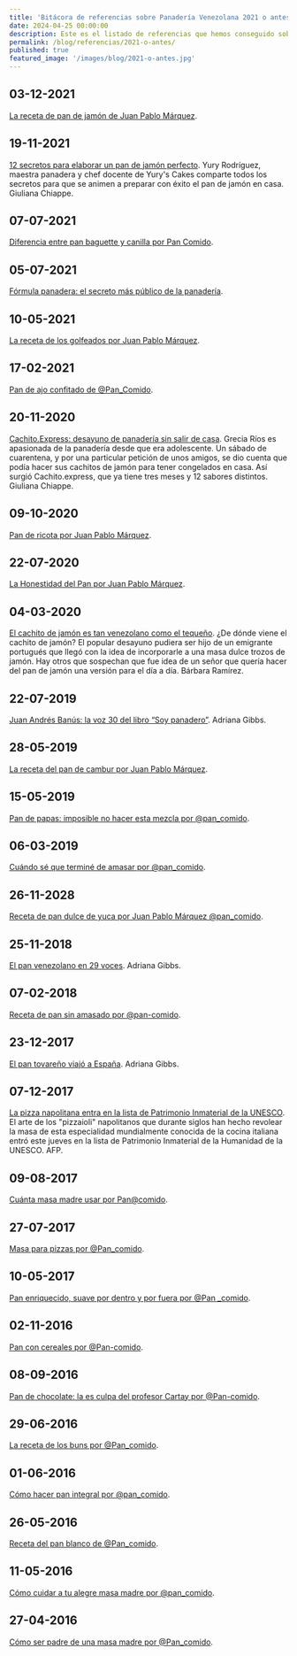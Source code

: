```yaml
---
title: 'Bitácora de referencias sobre Panadería Venezolana 2021 o antes'
date: 2024-04-25 00:00:00
description: Este es el listado de referencias que hemos conseguido sobre Panadería Venezolana del año 2021 o antes.
permalink: /blog/referencias/2021-o-antes/
published: true
featured_image: '/images/blog/2021-o-antes.jpg'
---
```


## 03-12-2021

[La receta de pan de jamón de Juan Pablo Márquez](https://gastronomiaenvenezuela.com/la-receta-del-pan-de-jamon-de-juan-pablo-marquez-pan-comido/).

## 19-11-2021

[12 secretos para elaborar un pan de jamón perfecto](https://elestimulo.com/gastronomia/2021-11-19/12-secretos-para-elaborar-un-pan-de-jamon-perfecto/). Yury Rodríguez, maestra panadera y chef docente de Yury's Cakes comparte todos los secretos para que se animen a preparar con éxito el pan de jamón en casa. Giuliana Chiappe.

## 07-07-2021

[Diferencia entre pan baguette y canilla por Pan Comido](https://gastronomiaenvenezuela.com/diferencia-entre-pan-baguette-y-canilla-por-pan-comido/).

## 05-07-2021

[Fórmula panadera: el secreto más público de la panadería](https://gastronomiaenvenezuela.com/formula-panadera-el-secreto-mas-publico-de-la-panaderia/).

## 10-05-2021

[La receta de los golfeados por Juan Pablo Márquez](https://gastronomiaenvenezuela.com/la-receta-de-los-golfeados-por-juan-pablo-marquez-pan-comido/).

## 17-02-2021

[Pan de ajo confitado de @Pan_Comido](https://gastronomiaenvenezuela.com/pan-de-ajo-confitado-de-pan-comido/).

## 20-11-2020

[Cachito.Express: desayuno de panadería sin salir de casa](https://elestimulo.com/gastronomia/2020-11-20/cachito-express-desayuno-de-panaderia-sin-salir-de-casa/). Grecia Ríos es apasionada de la panadería desde que era adolescente. Un sábado de cuarentena, y por una particular petición de unos amigos, se dio cuenta que podía hacer sus cachitos de jamón para tener congelados en casa. Así surgió Cachito.express, que ya tiene tres meses y 12 sabores distintos. Giuliana Chiappe.

## 09-10-2020

[Pan de ricota por Juan Pablo Márquez](https://gastronomiaenvenezuela.com/pan-de-ricota/).

## 22-07-2020

[La Honestidad del Pan por Juan Pablo Márquez](https://gastronomiaenvenezuela.com/la-honestidad-del-pan/).

## 04-03-2020

[El cachito de jamón es tan venezolano como el tequeño](https://elestimulo.com/bienmesabe/asi-somos-con-gusto/2020-03-04/el-cachito-de-jamon-es-tan-venezolano-como-el-tequeno/). ¿De dónde viene el cachito de jamón? El popular desayuno pudiera ser hijo de un emigrante portugués que llegó con la idea de incorporarle a una masa dulce trozos de jamón. Hay otros que sospechan que fue idea de un señor que quería hacer del pan de jamón una versión para el día a día. Bárbara Ramírez.

## 22-07-2019

[Juan Andrés Banús: la voz 30 del libro “Soy panadero”](https://adrianagibbs.com/juan-andres-banus-la-voz-30-del-libro-soy-panadero/). Adriana Gibbs.

## 28-05-2019

[La receta del pan de cambur por Juan Pablo Márquez](https://gastronomiaenvenezuela.com/la-receta-del-pan-de-cambur-por-juan-pablo-marquez/).

## 15-05-2019

[Pan de papas: imposible no hacer esta mezcla por @pan_comido](https://gastronomiaenvenezuela.com/pan-de-papas-imposible-no-hacer-esta-mezcla-por-pan-comido/).

## 06-03-2019

[Cuándo sé que terminé de amasar por @pan_comido](https://gastronomiaenvenezuela.com/cuando-se-que-termine-de-amasar-por-pan-comido/).

## 26-11-2028

[Receta de pan dulce de yuca por Juan Pablo Márquez @pan_comido](https://gastronomiaenvenezuela.com/receta-de-pan-de-yuca-dulce-por-juan-pablo-marquez-pan-comido/).

## 25-11-2018

[El pan venezolano en 29 voces](https://adrianagibbs.com/el-pan-venezolano-en-29-voces/). Adriana Gibbs.

## 07-02-2018

[Receta de pan sin amasado por @pan-comido](https://gastronomiaenvenezuela.com/receta-de-pan-sin-amasado-por-pan-comido/).

## 23-12-2017

[El pan tovareño viajó a España](https://adrianagibbs.com/el-pan-tovareno-viajo-a-espana/). Adriana Gibbs.

## 07-12-2017

[La pizza napolitana entra en la lista de Patrimonio Inmaterial de la UNESCO](https://elestimulo.com/bienmesabe/gastronomia/2017-12-07/la-pizza-napolitana-entra-en-la-lista-de-patrimonio-inmaterial-de-la-unesco/). El arte de los "pizzaioli" napolitanos que durante siglos han hecho revolear la masa de esta especialidad mundialmente conocida de la cocina italiana entró este jueves en la lista de Patrimonio Inmaterial de la Humanidad de la UNESCO. AFP.

## 09-08-2017

[Cuánta masa madre usar por Pan@comido](https://gastronomiaenvenezuela.com/cuanta-masa-madre-usar-por-pancomido/).

## 27-07-2017

[Masa para pizzas por @Pan_comido](https://gastronomiaenvenezuela.com/masa-para-pizzas-por-pan-comido/).

## 10-05-2017

[Pan enriquecido, suave por dentro y por fuera por @Pan _comido](https://gastronomiaenvenezuela.com/pan-enriquecido-suave-por-dentro-y-por-fuera-por-pan-comido/).

## 02-11-2016

[Pan con cereales por @Pan-comido](https://gastronomiaenvenezuela.com/pan-con-cereales-por-pan-comido/).

## 08-09-2016

[Pan de chocolate: la es culpa del profesor Cartay por @Pan-comido](https://gastronomiaenvenezuela.com/pan-de-chocolate-la-es-culpa-del-profesor-cartay-por-pan-comido/).

## 29-06-2016

[La receta de los buns por @Pan_comido](https://gastronomiaenvenezuela.com/la-receta-de-los-buns-por-pan-comido/).

## 01-06-2016

[Cómo hacer pan integral por @pan_comido](https://gastronomiaenvenezuela.com/como-hacer-pan-integral-por-pan-comido/).

## 26-05-2016

[Receta del pan blanco de @Pan_comido](https://gastronomiaenvenezuela.com/receta-del-pan-blanco-de-pancomido/).

## 11-05-2016

[Cómo cuidar a tu alegre masa madre por @pan_comido](https://gastronomiaenvenezuela.com/como-cuidar-a-tu-alegre-masa-madre-por-pan-comido/).

## 27-04-2016

[Cómo ser padre de una masa madre por @Pan_comido](https://gastronomiaenvenezuela.com/como-ser-padre-de-una-masa-madre-por-pan_comido/).



